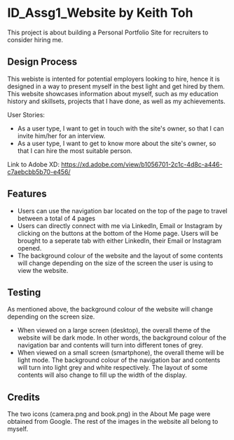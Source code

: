 # ID_Assg1_Website by Keith Toh
This project is about building a Personal Portfolio Site for recruiters to consider hiring me. 

## Design Process
This webiste is intented for potential employers looking to hire, hence it is designed in a way to present myself in the best light and get hired by them. This website showcases information about myself, such as my education history and skillsets, projects that I have done, as well as my achievements.

User Stories:
* As a user type, I want to get in touch with the site's owner, so that I can invite him/her for an interview.
* As a user type, I want to get to know more about the site's owner, so that I can hire the most suitable person.

 Link to Adobe XD: https://xd.adobe.com/view/b1056701-2c1c-4d8c-a446-c7aebcbb5b70-e456/ 

## Features
* Users can use the navigation bar located on the top of the page to travel between a total of 4 pages
* Users can directly connect with me via LinkedIn, Email or Instagram by clicking on the buttons at the bottom of the Home page. Users will be brought to a seperate tab with either LinkedIn, their Email or Instagram opened.
* The background colour of the website and the layout of some contents will change depending on the size of the screen the user is using to view the website. 

## Testing
As mentioned above, the background colour of the website will change depending on the screen size.
* When viewed on a large screen (desktop), the overall theme of the website will be dark mode. In other words, the background colour of the navigation bar and contents will turn into different tones of grey.
* When viewed on a small screen (smartphone), the overall theme will be light mode. The background colour of the navigation bar and contents will turn into light grey and white respectively. The layout of some contents will also change to fill up the width of the display. 

## Credits
The two icons (camera.png and book.png) in the About Me page were obtained from Google.
The rest of the images in the website all belong to myself.